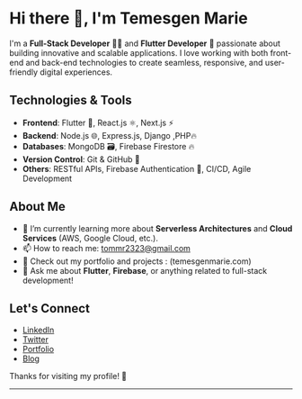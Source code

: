 # Hi there 👋, I'm Temesgen Marie

I'm a **Full-Stack Developer** 👨‍💻 and **Flutter Developer** 🦋 passionate about building innovative and scalable applications. I love working with both front-end and back-end technologies to create seamless, responsive, and user-friendly digital experiences.

## Technologies & Tools

- **Frontend**: Flutter 📱, React.js ⚛️, Next.js ⚡
- **Backend**: Node.js 🌐, Express.js, Django ,PHP🔥
- **Databases**: MongoDB 🗃️, Firebase Firestore 🔥
- **Version Control**: Git & GitHub 🔧
- **Others**: RESTful APIs, Firebase Authentication 🔑, CI/CD, Agile Development

## About Me

- 🌱 I’m currently learning more about **Serverless Architectures** and **Cloud Services** (AWS, Google Cloud, etc.).
- 📫 How to reach me: tommr2323@gmail.com
- 💼 Check out my portfolio and projects : (temesgenmarie.com)
- 💬 Ask me about **Flutter**, **Firebase**, or anything related to full-stack development!

 
## Let's Connect

- [LinkedIn](https://www.linkedin.com/in/temesgenmarie)
- [Twitter](https://twitter.com/yourprofile)
- [Portfolio](https://v0-temesgen-marie-portfolio-six.vercel.app/)
- [Blog](#)

Thanks for visiting my profile! 🚀

---

 
